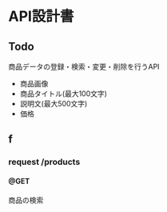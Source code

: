 # API設計書

## Todo
商品データの登録・検索・変更・削除を行うAPI  
* 商品画像
* 商品タイトル(最大100文字)
* 説明文(最大500文字)
* 価格  

## f
### request /products
#### @GET 
商品の検索
```


```